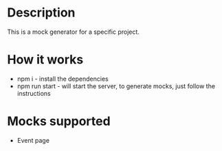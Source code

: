 # Description

This is a mock generator for a specific project.

# How it works

- npm i - install the dependencies
- npm run start - will start the server, to generate mocks, just follow the instructions

# Mocks supported

- Event page